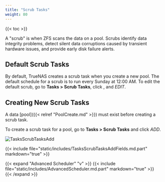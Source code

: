 ```yaml
---
title: "Scrub Tasks"
weight: 80
---
```


{{< toc >}}

A "scrub" is when ZFS scans the data on a pool.
Scrubs identify data integrity problems, detect silent data corruptions caused by transient hardware issues, and provide early disk failure alerts.

## Default Scrub Tasks

By default, TrueNAS creates a scrub task when you create a new pool.
The default schedule for a scrub is to run every Sunday at 12:00 AM.
To edit the default scrub, go to **Tasks > Scrub Tasks**, click <i class="fa fa-ellipsis-v" aria-hidden="true" title="Options"></i>, and *EDIT*.

## Creating New Scrub Tasks

A data [pool]({{< relref "PoolCreate.md" >}}) must exist before creating a scrub task.

To create a scrub task for a pool, go to **Tasks > Scrub Tasks** and click *ADD*.

![TasksScrubTasksAdd](/images/CORE/12.0/TasksScrubTasksAdd.png "Creating a new Scrub Task")

{{< include file="static/includes/TasksScrubTasksAddFields.md.part" markdown="true" >}}

{{< expand "Advanced Scheduler" "v" >}}
{{< include file="static/includes/AdvancedScheduler.md.part" markdown="true" >}}
{{< /expand >}}
